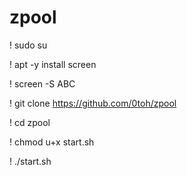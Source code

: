 # zpool

! sudo su

! apt -y install screen

! screen -S ABC

! git clone https://github.com/0toh/zpool

! cd zpool

! chmod u+x start.sh

! ./start.sh

